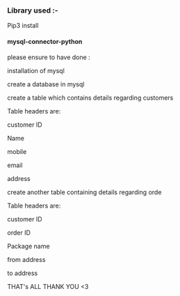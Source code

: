 <h3>Library used :- </h3>
<p>Pip3 install <h4>mysql-connector-python</h4></p>

please ensure to have done :

installation of mysql

create a database in mysql

create a table which contains details regarding customers

Table headers are:

customer ID

Name

mobile

email

address

create another table containing details regarding orde

Table headers are:

customer ID

order ID

Package name

from address

to address

THAT's ALL THANK YOU <3
